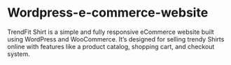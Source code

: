 # Wordpress-e-commerce-website
TrendFit Shirt is a simple and fully responsive eCommerce website built using WordPress and WooCommerce. It’s designed for selling trendy Shirts online with features like a product catalog, shopping cart, and checkout system.

